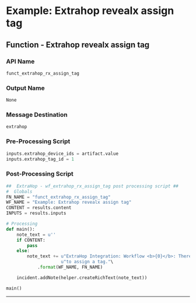 <!--
    DO NOT MANUALLY EDIT THIS FILE
    THIS FILE IS AUTOMATICALLY GENERATED WITH resilient-sdk codegen
-->

# Example: Extrahop revealx assign tag

## Function - Extrahop revealx assign tag

### API Name
`funct_extrahop_rx_assign_tag`

### Output Name
`None`

### Message Destination
`extrahop`

### Pre-Processing Script
```python
inputs.extrahop_device_ids = artifact.value
inputs.extrahop_tag_id = 1
```

### Post-Processing Script
```python
##  ExtraHop - wf_extrahop_rx_assign_tag post processing script ##
#  Globals
FN_NAME = "funct_extrahop_rx_assign_tag"
WF_NAME = "Example: Extrahop revealx assign tag"
CONTENT = results.content
INPUTS = results.inputs

# Processing
def main():
    note_text = u''
    if CONTENT:
        pass
    else:
        note_text += u"ExtraHop Integration: Workflow <b>{0}</b>: There was <b>no</b> result returned while attempting " \
                     u"to assign a tag."\
            .format(WF_NAME, FN_NAME)

    incident.addNote(helper.createRichText(note_text))

main()

```

---

